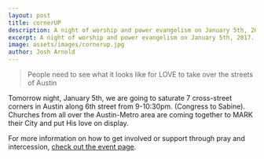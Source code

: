 ```yaml
---
layout: post
title: cornerUP
description: A night of worship and power evangelism on January 5th, 2017. 
excerpt: A night of worship and power evangelism on January 5th, 2017.
image: assets/images/cornerup.jpg
author: Josh Arnold
---
```


<blockquote>People need to see what it looks like for LOVE to take over the streets of Austin</blockquote>

Tomorrow night, January 5th, we are going to saturate 7 cross-street corners in Austin along 6th street from 9-10:30pm. (Congress to Sabine). Churches from all over the Austin-Metro area are coming together to MARK their City and put His love on display. 

For more information on how to get involved or support through pray and intercession, <a href="http://cornerup.contend.church">check out the event page</a>.